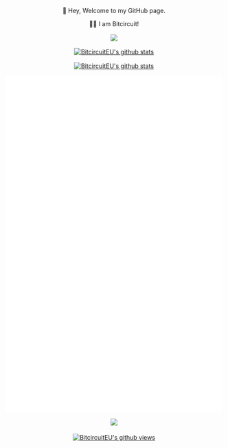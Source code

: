 <p align="center">
 👋 Hey, Welcome to my GitHub page.
</p>
<p align="center">
  👨‍💻 I am Bitcircuit!
</p>

<p align="center">
  <a href="" target="_blank">
    <img align="center" src="https://lanyard.cnrad.dev/api/687038390931161161" />
  </a>
</p>

<p align="center">
  <a href="https://github.com/BitcircuitEU" target="_blank">
    <img align="center" src="https://github-readme-stats.vercel.app/api?username=BitcircuitEU&show_icons=true&theme=cobalt" alt="BitcircuitEU's github stats" />
  </a>
<p>

<p align="center">
  <a href="https://github.com/BitcircuitEU" target="_blank">
    <img align="center" src="https://github-readme-stats.vercel.app/api/top-langs/?username=BitcircuitEU&hide=html,css,Jupyter+Notebook,ruby,cmake,nsis,shell,procfile&theme=calm&langs_count=6&layout=compact" alt="BitcircuitEU's github stats" />
  </a>
</p>

<p align="center">
  <img align="center" src="https://raw.githubusercontent.com/BitcircuitEU/BitcircuitEU/master/github-metrics.svg" />
</p>


<p align="center">
  <a href="https://u8views.com/github/BitcircuitEU"><img src="https://u8views.com/api/v1/github/profiles/176839680/views/day-week-month-total-count.svg"></a>
</p>

<p align="center">
  <a href="https://github.com/BitcircuitEU" target="_blank">
  <img align="center" src="https://komarev.com/ghpvc/?username=bitcircuiteu" alt="BitcircuitEU's github views" />
  </a>
</p>

